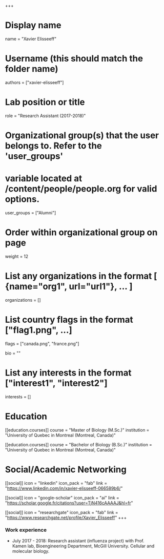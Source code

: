 +++
# Display name
name = "Xavier Elisseeff"

# Username (this should match the folder name)
authors = ["xavier-elisseeff"]

# Lab position or title
role = "Research Assistant (2017-2018)"

# Organizational group(s) that the user belongs to. Refer to the 'user_groups'
# variable located at /content/people/people.org for valid options.
user_groups = ["Alumni"]

# Order within organizational group on page
weight = 12

# List any organizations in the format [ {name="org1", url="url1"}, ... ]
organizations = []

# List country flags in the format ["flag1.png", ...]
flags = ["canada.png", "france.png"]

bio = ""

# List any interests in the format ["interest1", "interest2"]
interests = []

# Education
[[education.courses]]
  course = "Master of Biology (M.Sc.)"
  institution = "University of Quebec in Montreal (Montreal, Canada)"

[[education.courses]]
  course = "Bachelor of Biology (B.Sc.)"
  institution = "University of Quebec in Montreal (Montreal, Canada)"

# Social/Academic Networking
[[social]]
  icon = "linkedin"
  icon_pack = "fab"
  link = "https://www.linkedin.com/in/xavier-elisseeff-066589b6/"

[[social]]
  icon = "google-scholar"
  icon_pack = "ai"
  link = "https://scholar.google.fr/citations?user=TjN416cAAAAJ&hl=fr"

[[social]]
  icon = "researchgate"
  icon_pack = "fab"
  link = "https://www.researchgate.net/profile/Xavier_Elisseeff"
+++

### Work experience
- July 2017 - 2018: Research assistant (influenza project) with Prof. Kamen
  lab, Bioengineering Department, McGill University. Cellular and molecular
  biology.
